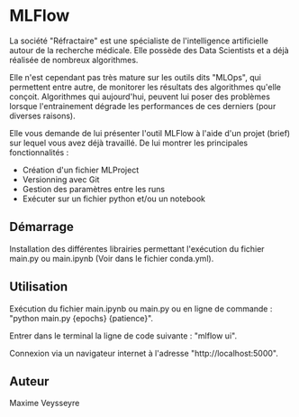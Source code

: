 # MLFlow

La société "Réfractaire" est une spécialiste de l'intelligence artificielle autour de la recherche médicale. Elle possède des Data Scientists et a déjà réalisée de nombreux algorithmes.

Elle n'est cependant pas très mature sur les outils dits "MLOps", qui permettent entre autre, de monitorer les résultats des algorithmes qu'elle conçoit. Algorithmes qui aujourd'hui, peuvent lui poser des problèmes lorsque l'entrainement dégrade les performances de ces derniers (pour diverses raisons).

Elle vous demande de lui présenter l'outil MLFlow à l'aide d'un projet (brief) sur lequel vous avez déjà travaillé. De lui montrer les principales fonctionnalités :

- Création d'un fichier MLProject
- Versionning avec Git
- Gestion des paramètres entre les runs
- Exécuter sur un fichier python et/ou un notebook


## Démarrage

Installation des différentes librairies permettant l'exécution du fichier main.py ou main.ipynb (Voir dans le fichier conda.yml).

## Utilisation

Exécution du fichier main.ipynb ou main.py ou en ligne de commande : "python main.py {epochs} {patience}".

Entrer dans le terminal la ligne de code suivante : "mlflow ui".

Connexion via un navigateur internet à l'adresse "http://localhost:5000".

## Auteur

Maxime Veysseyre
